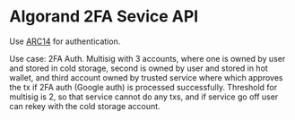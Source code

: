 ﻿# Algorand 2FA Sevice API

Use [ARC14](https://github.com/scholtz/AlgorandAuthenticationDotNet) for authentication.

Use case: 2FA Auth. Multisig with 3 accounts, where one is owned by user and stored in cold storage, second is owned by user and stored in hot wallet, and third account owned by trusted service where which approves the tx if 2FA auth (Google auth) is processed successfully. Threshold for multisig is 2, so that service cannot do any txs, and if service go off user can rekey with the cold storage account.

